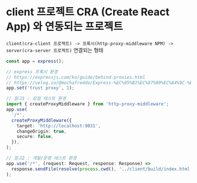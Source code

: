 # client 프로젝트 CRA (Create React App) 와 연동되는 프로젝트

`client(cra-client 프로젝트) -> 프록시(http-proxy-middleware NPM) -> server(cra-server 프로젝트)` 연결되는 형태

```typescript
const app = express();

// express 프록시 환경
// https://expressjs.com/ko/guide/behind-proxies.html
// https://velog.io/@mochafreddo/Express-%EC%95%B1%EC%97%90%EC%84%9C-%ED%94%84%EB%A1%9D%EC%8B%9C-%EC%84%9C%EB%B2%84%EB%A5%BC-%EC%82%AC%EC%9A%A9%ED%95%A0-%EB%95%8C%EC%9D%98-%EB%AC%B8%EC%A0%9C%EC%99%80-%ED%95%B4%EA%B2%B0-%EB%B0%A9%EB%B2%95
app.set('trust proxy', 1);

// 참고1 : 로컬 테스트 환경
import { createProxyMiddleware } from 'http-proxy-middleware';
app.use(
  '/*',
  createProxyMiddleware({
    target: 'http://localhost:9031',
    changeOrigin: true,
    secure: false,
  }),
);

// 참고2 : 개발/운영 테스트 환경
app.use('/*', (request: Request, response: Response) =>
  response.sendFile(resolve(process.cwd(), '../client/build/index.html')),
);
```
